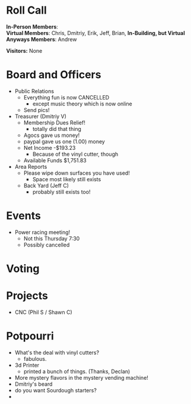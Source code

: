 Roll Call
=========
**In-Person Members**:  
**Virtual Members**: Chris, Dmitriy, Erik, Jeff, Brian,
**In-Building, but Virtual Anyways Members**:  Andrew

**Visitors:** None

Board and Officers
==================
- Public Relations
  - Everything fun is now CANCELLED
    - except music theory which is now online
  - Send pics!
- Treasurer (Dmitriy V)
  - Membership Dues Relief!
    - totally did that thing
  - Agocs gave us money!
  - paypal gave us one (1.00) money
  - Net Income -$193.23
    - Because of the vinyl cutter, though
  - Available Funds $1,751.83
- Area Reports
  - Please wipe down surfaces you have used!
    - Space most likely still exists
  - Back Yard (Jeff C)
    - probably still exists too!

Events
======
- Power racing meeting!
  - Not this Thursday 7:30
  - Possibly cancelled
  
Voting
======

Projects
========
- CNC (Phil S / Shawn C)
  

Potpourri
=========
- What's the deal with vinyl cutters?
  - fabulous.
- 3d Printer
  - printed a bunch of things. (Thanks, Declan)
- More mystery flavors in the mystery vending machine!
- Dmitriy's beard
- do you want Sourdough starters? 
- 

